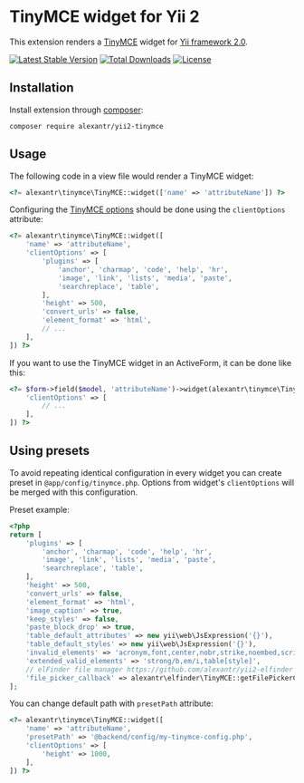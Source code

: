 # TinyMCE widget for Yii 2

This extension renders a [TinyMCE](https://www.tiny.cloud/tinymce/) widget for [Yii framework 2.0](http://www.yiiframework.com).

[![Latest Stable Version](https://img.shields.io/packagist/v/alexantr/yii2-tinymce.svg)](https://packagist.org/packages/alexantr/yii2-tinymce)
[![Total Downloads](https://img.shields.io/packagist/dt/alexantr/yii2-tinymce.svg)](https://packagist.org/packages/alexantr/yii2-tinymce)
[![License](https://img.shields.io/github/license/alexantr/yii2-tinymce.svg)](https://raw.githubusercontent.com/alexantr/yii2-tinymce/master/LICENSE)

## Installation

Install extension through [composer](http://getcomposer.org/):

```
composer require alexantr/yii2-tinymce
```

## Usage

The following code in a view file would render a TinyMCE widget:

```php
<?= alexantr\tinymce\TinyMCE::widget(['name' => 'attributeName']) ?>
```

Configuring the [TinyMCE options](https://www.tiny.cloud/docs/configure/) should be done
using the `clientOptions` attribute:

```php
<?= alexantr\tinymce\TinyMCE::widget([
    'name' => 'attributeName',
    'clientOptions' => [
        'plugins' => [
            'anchor', 'charmap', 'code', 'help', 'hr',
            'image', 'link', 'lists', 'media', 'paste',
            'searchreplace', 'table',
        ],
        'height' => 500,
        'convert_urls' => false,
        'element_format' => 'html',
        // ...
    ],
]) ?>
```

If you want to use the TinyMCE widget in an ActiveForm, it can be done like this:

```php
<?= $form->field($model, 'attributeName')->widget(alexantr\tinymce\TinyMCE::className(), [
    'clientOptions' => [
        // ...
    ],
]) ?>
```

## Using presets

To avoid repeating identical configuration in every widget you can create preset in `@app/config/tinymce.php`.
Options from widget's `clientOptions` will be merged with this configuration.

Preset example:

```php
<?php
return [
    'plugins' => [
        'anchor', 'charmap', 'code', 'help', 'hr',
        'image', 'link', 'lists', 'media', 'paste',
        'searchreplace', 'table',
    ],
    'height' => 500,
    'convert_urls' => false,
    'element_format' => 'html',
    'image_caption' => true,
    'keep_styles' => false,
    'paste_block_drop' => true,
    'table_default_attributes' => new yii\web\JsExpression('{}'),
    'table_default_styles' => new yii\web\JsExpression('{}'),
    'invalid_elements' => 'acronym,font,center,nobr,strike,noembed,script,noscript',
    'extended_valid_elements' => 'strong/b,em/i,table[style]',
    // elFinder file manager https://github.com/alexantr/yii2-elfinder
    'file_picker_callback' => alexantr\elfinder\TinyMCE::getFilePickerCallback(['elfinder/tinymce']),
];
```

You can change default path with `presetPath` attribute:

```php
<?= alexantr\tinymce\TinyMCE::widget([
    'name' => 'attributeName',
    'presetPath' => '@backend/config/my-tinymce-config.php',
    'clientOptions' => [
        'height' => 1000,
    ],
]) ?>
```
